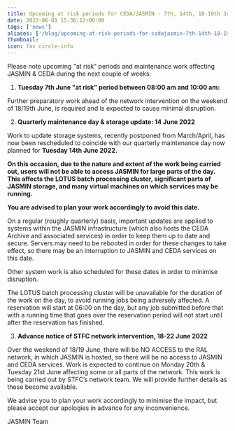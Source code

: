 ```yaml
---
title: Upcoming at risk periods for CEDA/JASMIN - 7th, 14th, 18-19th June
date: 2022-06-01 15:36:12+00:00
tags: ['news']
aliases: ['/blog/upcoming-at-risk-periods-for-cedajasmin-7th-14th-18-19th-june']
thumbnail: 
icon: fas circle-info
---
```


Please note upcoming "at risk" periods and maintenance work affecting JASMIN & CEDA during the next couple of weeks:



1. **Tuesday 7th June "at risk" period between 08:00 am and 10:00 am:**


Further preparatory work ahead of the network intervention on the weekend of 18/19th June, is required and is expected to cause minimal disruption.



2. **Quarterly maintenance day & storage update: 14 June 2022**


Work to update storage systems, recently postponed from March/April, has now been rescheduled to coincide with our quarterly maintenance day now planned for **Tuesday 14th June 2022.**


**On this occasion, due to the nature and extent of the work being carried out, users will not be able to access JASMIN for large parts of the day. This affects the LOTUS batch processing cluster, significant parts of JASMIN storage, and many virtual machines on which services may be running.**


**You are advised to plan your work accordingly to avoid this date.**


On a regular (roughly quarterly) basis, important updates are applied to systems within the JASMIN infrastructure (which also hosts the CEDA Archive and associated services) in order to keep them up to date and secure. Servers may need to be rebooted in order for these changes to take effect, so there may be an interruption to JASMIN and CEDA services on this date.


Other system work is also scheduled for these dates in order to minimise disruption.


The LOTUS batch processing cluster will be unavailable for the duration of the work on the day, to avoid running jobs being adversely affected. A reservation will start at 06:00 on the day, but any job submitted before that with a running time that goes over the reservation period will not start until after the reservation has finished.  
  



3. **Advance notice of STFC network intervention, 18-22 June 2022**


Over the weekend of 18/19 June, there will be NO ACCESS to the RAL network, in which JASMIN is hosted, so there will be no access to JASMIN and CEDA services. Work is expected to continue on Monday 20th & Tuesday 21st June affecting some or all parts of the network. This work is being carried out by STFC’s network team. We will provide further details as these become available.  
  
We advise you to plan your work accordingly to minimise the impact, but please accept our apologies in advance for any inconvenience.  
  
JASMIN Team


